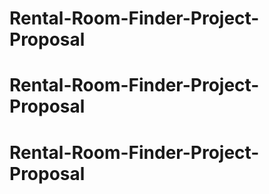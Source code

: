 # Rental-Room-Finder-Project-Proposal
# Rental-Room-Finder-Project-Proposal
# Rental-Room-Finder-Project-Proposal
